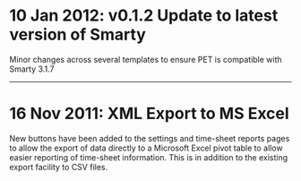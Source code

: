 # 10 Jan 2012: v0.1.2 Update to latest version of Smarty #
Minor changes across several templates to ensure PET is compatible with Smarty 3.1.7


---

# 16 Nov 2011: XML Export to MS Excel #
New buttons have been added to the settings and time-sheet reports pages to allow the export of data directly to a Microsoft Excel pivot table to allow easier reporting of time-sheet information. This is in addition to the existing export facility to CSV files.